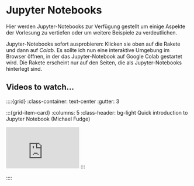 # Jupyter Notebooks

Hier werden Jupyter-Notebooks zur Verfügung gestellt um einige Aspekte der Vorlesung zu vertiefen oder um weitere Beispiele zu verdeutlichen.

Jupyter-Notebooks  sofort ausprobieren: Klicken sie oben auf die Rakete und dann auf *Colab*. Es sollte ich nun eine interaktive Umgebung im Browser öffnen, in der das Jupyter-Notebook auf Google Colab gestartet wird. Die Rakete erscheint nur auf den Seiten, die als Jupyter-Notebooks hinterlegt sind. 

## Videos to watch...
::::{grid}
:class-container: text-center
:gutter: 3

:::{grid-item-card}
:columns: 5
:class-header: bg-light
Quick introduction to Jupyter Notebook (Michael Fudge)

<iframe width="200" height="113" src="https://www.youtube.com/embed/jZ952vChhuI" title="YouTube video player" frameborder="0" allow="accelerometer; autoplay; clipboard-write; encrypted-media; gyroscope; picture-in-picture; web-share" allowfullscreen></iframe>
:::


::::

